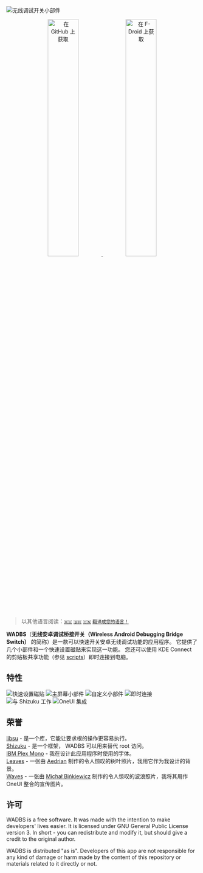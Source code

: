 <img src="./media/banner.png" alt="无线调试开关小部件"/>

<p align="center">
    <a href="https://github.com/Smooth-E/wireless-adb-switch/releases/latest" target="_blank" rel="nofollow noopener">
        <img alt="在 GitHub 上获取" src="media/badge-github.png" width="40%"/>
    </a>
    <a href="https://f-droid.org/ru/packages/com.smoothie.wirelessDebuggingSwitch" target="_blank" rel="nofollow noopener">
        <img alt="在 F-Droid 上获取" src="media/badge-f-droid.png" width="40%"/>
    </a>
</p>

> 以其他语言阅读：[`🇷🇺`](./readme.ru.md) [`🇧🇷`](./readme.pt_br.md) [`🇨🇳`](./readme.zh_cn.md) [`翻译成您的语言！`](./translate.md)


**WADBS**（**无线安卓调试桥接开关（Wireless Android Debugging Bridge Switch）** 的简称）是一款可以快速开关安卓无线调试功能的应用程序。
它提供了几个小部件和一个快速设置磁贴来实现这一功能。 
您还可以使用 KDE Connect 的剪贴板共享功能（参见 [scripts](./scripts)）即时连接到电脑。

## 特性

<img src="./media/feature-qs-tile.png" alt="快速设置磁贴"/>
<img src="./media/feature-widgets.png" alt="主屏幕小部件"/>
<img src="./media/feature-customization.png" alt="自定义小部件"/>
<img src="./media/feature-instant-connection.png" alt="即时连接"/>
<img src="./media/feature-shizuku.png" alt="与 Shizuku 工作"/>
<img src="./media/feature-one-ui.png" alt="OneUI 集成"/>

## 荣誉

[libsu](https://github.com/topjohnwu/libsu) - 是一个库，它能让要求根的操作更容易执行。
<br>[Shizuku](https://shizuku.rikka.app/) - 是一个框架， WADBS 可以用来替代 root 访问。
<br>[IBM Plex Mono](https://fonts.google.com/specimen/IBM+Plex+Mono) - 我在设计此应用程序时使用的字体。
<br>[Leaves](https://unsplash.com/photos/wAU3MfsGPNw) - 一张由 [Aedrian](https://unsplash.com/@aedrian) 制作的令人惊叹的树叶照片，我用它作为我设计的背景。
<br>[Waves](https://unsplash.com/photos/a-close-up-of-a-body-of-water-with-ripples-dujWQFlKE7c) - 一张由 [Michał Bińkiewicz](https://unsplash.com/@binkievitz) 制作的令人惊叹的波浪照片，我将其用作 OneUI 整合的宣传图片。


## 许可

WADBS is a free software. It was made with the intention to make developers' lives easier.
It is licensed under GNU General Public License version 3. 
In short - you can redistribute and modify it, but should give a credit to the original author.

WADBS is distributed "as is". 
Developers of this app are not responsible for any kind of damage or harm made by the content of this repository or materials related to it directly or not.
